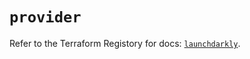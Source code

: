 # `provider`

Refer to the Terraform Registory for docs: [`launchdarkly`](https://registry.terraform.io/providers/launchdarkly/launchdarkly/2.17.0/docs).
